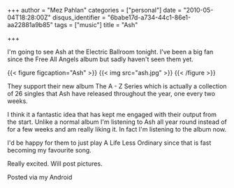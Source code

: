 +++
author = "Mez Pahlan"
categories = ["personal"]
date = "2010-05-04T18:28:00Z"
disqus_identifier = "6babe17d-a734-44c1-86e1-aa22881a9b85"
tags = ["music"]
title = "Ash"

+++

I'm going to see Ash at the Electric Ballroom tonight. I've been a big fan since the Free All Angels album but sadly
haven't seen them yet.

{{< figure figcaption="Ash" >}}
    {{< img src="ash.jpg" >}}
{{< /figure >}}

<!--more-->

They support their new album The A - Z Series which is actually a collection of 26 singles that Ash have released
throughout the year, one every two weeks.

I think it a fantastic idea that has kept me engaged with their output from the start. Unlike a normal album I'm
listening to Ash all year round instead of for a few weeks and am really liking it. In fact I'm listening to the album
now.

I'd be happy for them to just play A Life Less Ordinary since that is fast becoming my favourite song.

Really excited. Will post pictures.

Posted via my Android
